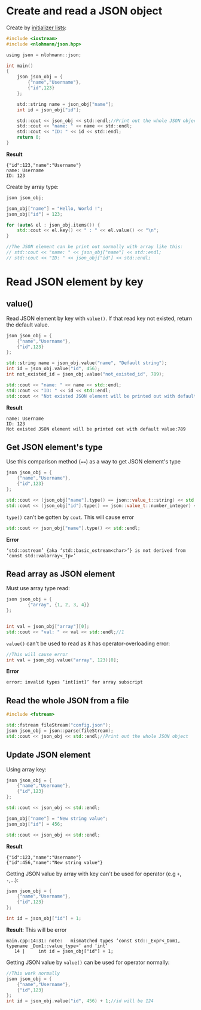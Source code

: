 # Create and read a JSON object

Create by [initializer lists](https://github.com/TranPhucVinh/Cplusplus/tree/master/Introduction/Function%20and%20variables#initializer-list):

```c
#include <iostream>
#include <nlohmann/json.hpp>

using json = nlohmann::json;

int main()
{
    json json_obj = {
        {"name","Username"},
        {"id",123}
    };

    std::string name = json_obj["name"];
    int id = json_obj["id"];

    std::cout << json_obj << std::endl;//Print out the whole JSON object
    std::cout << "name: " << name << std::endl;
    std::cout << "ID: " << id << std::endl;           
    return 0;
}
```
**Result**
```
{"id":123,"name":"Username"}
name: Username
ID: 123
```

Create by array type:

```cpp
json json_obj;

json_obj["name"] = "Hello, World !";
json_obj["id"] = 123;

for (auto& el : json_obj.items()) {
    std::cout << el.key() << " : " << el.value() << "\n";
}

//The JSON element can be print out normally with array like this:
// std::cout << "name: " << json_obj["name"] << std::endl;
// std::cout << "ID: " << json_obj["id"] << std::endl;           
```
# Read JSON element by key

## value()

Read JSON element by key with ``value()``. If that read key not existed, return the default value.

```cpp
json json_obj = {
    {"name","Username"},
    {"id",123}
};

std::string name = json_obj.value("name", "Default string");
int id = json_obj.value("id", 456);
int not_existed_id = json_obj.value("not_existed_id", 789);

std::cout << "name: " << name << std::endl;
std::cout << "ID: " << id << std::endl;           
std::cout << "Not existed JSON element will be printed out with default value:" << not_existed_id << std::endl;           
```
**Result**
```
name: Username
ID: 123
Not existed JSON element will be printed out with default value:789
```

## Get JSON element's type

Use this comparison method (``==``) as a way to get JSON element's type

```cpp
json json_obj = {
    {"name","Username"},
    {"id",123}
};

std::cout << (json_obj["name"].type() == json::value_t::string) << std::endl;//1
std::cout << (json_obj["id"].type() == json::value_t::number_integer) << std::endl;//1
```
``type()`` can't be gotten by ``cout``. This will cause error

```cpp
std::cout << json_obj["name"].type() << std::endl;
```

**Error**

```
‘std::ostream’ {aka ‘std::basic_ostream<char>’} is not derived from ‘const std::valarray<_Tp>’
```

## Read array as JSON element

Must use array type read:

```cpp
json json_obj = {
        {"array", {1, 2, 3, 4}}
};


int val = json_obj["array"][0];
std::cout << "val: " << val << std::endl;//1
```

``value()`` can't be used to read as it has operator-overloading error:

```cpp
//This will cause error
int val = json_obj.value("array", 123)[0];
```
**Error**
```
error: invalid types ‘int[int]’ for array subscript
```

## Read the whole JSON from a file

```cpp
#include <fstream>

std::fstream fileStream("config.json");
json json_obj = json::parse(fileStream);
std::cout << json_obj << std::endl;//Print out the whole JSON object
```    
## Update JSON element

Using array key:

```cpp
json json_obj = {
    {"name","Username"},
    {"id",123}
};

std::cout << json_obj << std::endl;

json_obj["name"] = "New string value";
json_obj["id"] = 456;

std::cout << json_obj << std::endl;
```
**Result**
```
{"id":123,"name":"Username"}
{"id":456,"name":"New string value"}
```

Getting JSON value by array with key can't be used for operator (e.g ``+``, ``-``,...):

```cpp
json json_obj = {
    {"name","Username"},
    {"id",123}
};

int id = json_obj["id"] + 1;
```
**Result**: This will be error

```
main.cpp:14:31: note:   mismatched types ‘const std::_Expr<_Dom1, typename _Dom1::value_type>’ and ‘int’
   14 |     int id = json_obj["id"] + 1;
```

Getting JSON value by ``value()`` can be used for operator normally:

```cpp
//This work normally
json json_obj = {
    {"name","Username"},
    {"id",123}
};
int id = json_obj.value("id", 456) + 1;//id will be 124
```
